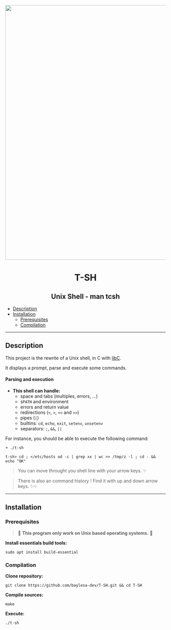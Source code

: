 <p align="center">
    <img src="https://secure.wphackedhelp.com/blog/wp-content/uploads/2018/10/examples-web-shell.gif" width=800>
    <h1 align="center">T-SH</h1>
    <h2 align="center">Unix Shell - man tcsh</h2>
</p>

- <a href="#description">Description</a>
- <a href="#installation">Installation</a>
  - <a href="#prerequisites">Prerequisites</a>
  - <a href="#compilation">Compilation</a>

---

## Description

This project is the rewrite of a Unix shell, in C with [libC](http://man7.org/linux/man-pages/man7/libc.7.html).

It displays a prompt, parse and execute some commands.

#### Parsing and execution

- **This shell can handle:**
  - space and tabs (multiples, errors, ...)
  - `$PATH` and environment
  - errors and return value
  - redirections (`<`, `>`, `<<` and `>>`)
  - pipes (`|`)
  - builtins: `cd`, `echo`, `exit`, `setenv`, `unsetenv`
  - separators: `;`, `&&`, `||`

For instance, you should be able to execute the following command:

```
➜ ./t-sh

t-sh> cd ; </etc/hosts od -c | grep xx | wc >> /tmp/z -l ; cd - && echo "OK"
```

> You can move throught you shell line with your arrow keys. ✨

> There is also an command history ! Find it with up and down arrow keys. ✨✨

---

## Installation

### Prerequisites

> 🚨 **This program only work on Unix based operating systems.** 🚨

**Install essentials build tools:**

```
sudo apt install build-essential
```

### Compilation

**Clone repository:**

```
git clone https://github.com/baylesa-dev/T-SH.git && cd T-SH
```

**Compile sources:**

```
make
```

**Execute:**

```
./t-sh
```
